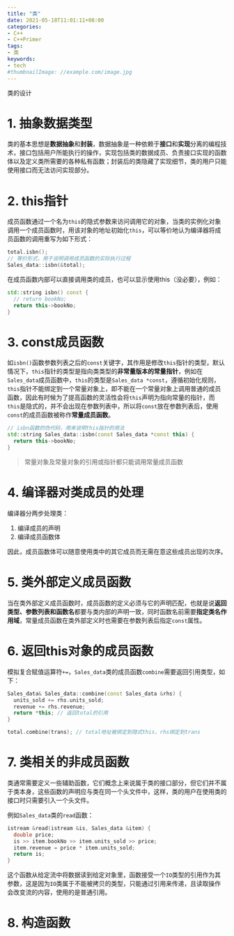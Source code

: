 ```yaml
---
title: "类"
date: 2021-05-18T11:01:11+08:00
categories:
- C++
- C++Primer
tags:
- 类
keywords:
- tech
#thumbnailImage: //example.com/image.jpg
---
```

类的设计
<!--more-->
# 1. 抽象数据类型
类的基本思想是**数据抽象**和**封装**，数据抽象是一种依赖于**接口**和**实现**分离的编程技术，接口包括用户所能执行的操作，实现包括类的数据成员、负责接口实现的函数体以及定义类所需要的各种私有函数；封装后的类隐藏了实现细节，类的用户只能使用接口而无法访问实现部分。

# 2. this指针
成员函数通过一个名为`this`的隐式参数来访问调用它的对象，当类的实例化对象调用一个成员函数时，用该对象的地址初始化`this`，可以等价地认为编译器将成员函数的调用重写为如下形式：
```cpp
total.isbn();
// 等价形式，用于说明调用成员函数的实际执行过程
Sales_data::isbn(&total);
```

在成员函数内部可以直接调用类的成员，也可以显示使用this（没必要），例如：
```cpp
std::string isbn() const {
  // return bookNo;
  return this->bookNo;
}
```

# 3. const成员函数
如`isbn()`函数参数列表之后的`const`关键字，其作用是修改`this`指针的类型，默认情况下，`this`指针的类型是指向类类型的**非常量版本的常量指针**，例如在`Sales_data`成员函数中，`this`的类型是`Sales_data *const`，遵循初始化规则，`this`指针不能绑定到一个常量对象上，即不能在一个常量对象上调用普通的成员函数，因此有时候为了提高函数的灵活性会将`this`声明为指向常量的指针，而`this`是隐式的，并不会出现在参数列表中，所以将`const`放在参数列表后，使用`const`的成员函数被称作**常量成员函数**。
```cpp
// isbn函数的伪代码，用来说明this指针的用法
std::string Sales_data::isbn(const Sales_data *const this) {
  return this->bookNo;
}
```

> 常量对象及常量对象的引用或指针都只能调用常量成员函数

# 4. 编译器对类成员的处理
编译器分两步处理类：
1. 编译成员的声明
2. 编译成员函数体

因此，成员函数体可以随意使用类中的其它成员而无需在意这些成员出现的次序。

# 5. 类外部定义成员函数
当在类外部定义成员函数时，成员函数的定义必须与它的声明匹配，也就是说**返回类型、参数列表和函数名**都要与类内部的声明一致，同时函数名前需要**指定类名作用域**，常量成员函数在类外部定义时也需要在参数列表后指定`const`属性。

# 6. 返回this对象的成员函数
模拟复合赋值运算符`+=`，`Sales_data`类的成员函数`combine`需要返回引用类型，如下：
```cpp
Sales_data& Sales_data::combine(const Sales_data &rhs) {
  units_sold += rhs.units_sold;
  revenue += rhs.revenue;
  return *this; // 返回total的引用
}

total.combine(trans); // total地址被绑定到隐式this，rhs绑定到trans
```

# 7. 类相关的非成员函数
类通常需要定义一些辅助函数，它们概念上来说属于类的接口部分，但它们并不属于类本身，这些函数的声明应与类在同一个头文件中，这样，类的用户在使用类的接口时只需要引入一个头文件。

例如`Sales_data`类的`read`函数：
```cpp
istream &read(istream &is, Sales_data &item) {
  double price;
  is >> item.bookNo >> item.units_sold >> price;
  item.revenue = price * item.units_sold;
  return is;
}
```

这个函数从给定流中将数据读到给定对象里，函数接受一个`IO`类型的引用作为其参数，这是因为`IO`类属于不能被拷贝的类型，只能通过引用来传递，且读取操作会改变流的内容，使用的是普通引用。

# 8. 构造函数

